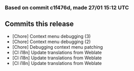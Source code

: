 ### Based on commit c1f476d, made 27/01 15:12 UTC
## Commits this release
  - [Chore] Context menu debugging (3)
  - [Chore] Context menu debugging (2)
  - [Chore] Debugging context menu patching
  - [CI i18n] Update translations from Weblate
  - [CI i18n] Update translations from Weblate
  - [CI i18n] Update translations from Weblate